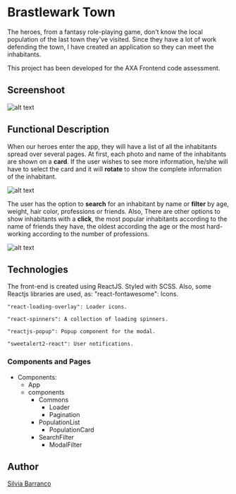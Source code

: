# Brastlewark Town

The heroes, from a fantasy role-playing game, don't know the local population of the last town they've visited.
Since they have a lot of work defending the town, I have created an application so they can meet the inhabitants.

This project has been developed for the AXA Frontend code assessment.

## Screenshoot

![alt text](./images/app1.png "App" )

## Functional Description

When our heroes enter the app, they will have a list of all the inhabitants spread over several pages. 
At first, each photo and name of the inhabitants are shown on a **card**. If the user wishes to see more information, he/she will have to select the card and it will **rotate** to show the complete information of the inhabitant.

![alt text](./images/app2.png "App2")

The user has the option to **search** for an inhabitant by name or **filter** by age, weight, hair color, professions or friends. Also, There are other options to show inhabitants with a **click**, the most popular inhabitants according to the name of friends they have, the oldest according the age or the most hard-working according to the number of professions.

![alt text](./images/app3.png "App3")

## Technologies

The front-end is created using ReactJS. Styled with SCSS.
Also, some Reactjs libraries are used, as:
    "react-fontawesome": Icons.

    "react-loading-overlay": Loader icons.

    "react-spinners": A collection of loading spinners.

    "reactjs-popup": Popup component for the modal.

    "sweetalert2-react": User notifications.

### Components and Pages

- Components:
    - App
    - components
        - Commons
            - Loader
            - Pagination
        - PopulationList
            - PopulationCard
        - SearchFilter
            - ModalFilter

## Author

[Silvia Barranco](https://github.com/sbarranco)


